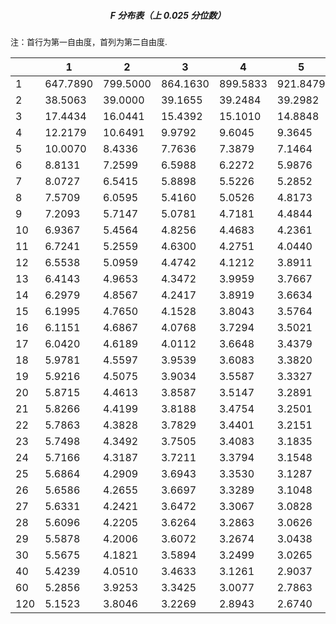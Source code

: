 <h5 align="center">F 分布表（上 0.025 分位数）</h5>

<font size=2>注：首行为第一自由度，首列为第二自由度.</font>

|      | 1        | 2        | 3        | 4        | 5        | 6        | 7        | 8        | 9        | 10       | 12       | 15       | 20       | 24       | 30        | 40        | 60        | 120       |
| ---- | -------- | -------- | -------- | -------- | -------- | -------- | -------- | -------- | -------- | -------- | -------- | -------- | -------- | -------- | --------- | --------- | --------- | --------- |
| 1    | 647.7890 | 799.5000 | 864.1630 | 899.5833 | 921.8479 | 937.1111 | 948.2169 | 956.6562 | 963.2846 | 968.6274 | 976.7079 | 984.8668 | 993.1028 | 997.2492 | 1001.4144 | 1005.5981 | 1009.8001 | 1014.0202 |
| 2    | 38.5063  | 39.0000  | 39.1655  | 39.2484  | 39.2982  | 39.3315  | 39.3552  | 39.3730  | 39.3869  | 39.3980  | 39.4146  | 39.4313  | 39.4479  | 39.4562  | 39.4646   | 39.4729   | 39.4812   | 39.4896   |
| 3    | 17.4434  | 16.0441  | 15.4392  | 15.1010  | 14.8848  | 14.7347  | 14.6244  | 14.5399  | 14.4731  | 14.4189  | 14.3366  | 14.2527  | 14.1674  | 14.1241  | 14.0805   | 14.0365   | 13.9921   | 13.9473   |
| 4    | 12.2179  | 10.6491  | 9.9792   | 9.6045   | 9.3645   | 9.1973   | 9.0741   | 8.9796   | 8.9047   | 8.8439   | 8.7512   | 8.6565   | 8.5599   | 8.5109   | 8.4613    | 8.4111    | 8.3604    | 8.3092    |
| 5    | 10.0070  | 8.4336   | 7.7636   | 7.3879   | 7.1464   | 6.9777   | 6.8531   | 6.7572   | 6.6811   | 6.6192   | 6.5245   | 6.4277   | 6.3286   | 6.2780   | 6.2269    | 6.1750    | 6.1225    | 6.0693    |
| 6    | 8.8131   | 7.2599   | 6.5988   | 6.2272   | 5.9876   | 5.8198   | 5.6955   | 5.5996   | 5.5234   | 5.4613   | 5.3662   | 5.2687   | 5.1684   | 5.1172   | 5.0652    | 5.0125    | 4.9589    | 4.9044    |
| 7    | 8.0727   | 6.5415   | 5.8898   | 5.5226   | 5.2852   | 5.1186   | 4.9949   | 4.8993   | 4.8232   | 4.7611   | 4.6658   | 4.5678   | 4.4667   | 4.4150   | 4.3624    | 4.3089    | 4.2544    | 4.1989    |
| 8    | 7.5709   | 6.0595   | 5.4160   | 5.0526   | 4.8173   | 4.6517   | 4.5286   | 4.4333   | 4.3572   | 4.2951   | 4.1997   | 4.1012   | 3.9995   | 3.9472   | 3.8940    | 3.8398    | 3.7844    | 3.7279    |
| 9    | 7.2093   | 5.7147   | 5.0781   | 4.7181   | 4.4844   | 4.3197   | 4.1970   | 4.1020   | 4.0260   | 3.9639   | 3.8682   | 3.7694   | 3.6669   | 3.6142   | 3.5604    | 3.5055    | 3.4493    | 3.3918    |
| 10   | 6.9367   | 5.4564   | 4.8256   | 4.4683   | 4.2361   | 4.0721   | 3.9498   | 3.8549   | 3.7790   | 3.7168   | 3.6209   | 3.5217   | 3.4185   | 3.3654   | 3.3110    | 3.2554    | 3.1984    | 3.1399    |
| 11   | 6.7241   | 5.2559   | 4.6300   | 4.2751   | 4.0440   | 3.8807   | 3.7586   | 3.6638   | 3.5879   | 3.5257   | 3.4296   | 3.3299   | 3.2261   | 3.1725   | 3.1176    | 3.0613    | 3.0035    | 2.9441    |
| 12   | 6.5538   | 5.0959   | 4.4742   | 4.1212   | 3.8911   | 3.7283   | 3.6065   | 3.5118   | 3.4358   | 3.3736   | 3.2773   | 3.1772   | 3.0728   | 3.0187   | 2.9633    | 2.9063    | 2.8478    | 2.7874    |
| 13   | 6.4143   | 4.9653   | 4.3472   | 3.9959   | 3.7667   | 3.6043   | 3.4827   | 3.3880   | 3.3120   | 3.2497   | 3.1532   | 3.0527   | 2.9477   | 2.8932   | 2.8372    | 2.7797    | 2.7204    | 2.6590    |
| 14   | 6.2979   | 4.8567   | 4.2417   | 3.8919   | 3.6634   | 3.5014   | 3.3799   | 3.2853   | 3.2093   | 3.1469   | 3.0502   | 2.9493   | 2.8437   | 2.7888   | 2.7324    | 2.6742    | 2.6142    | 2.5519    |
| 15   | 6.1995   | 4.7650   | 4.1528   | 3.8043   | 3.5764   | 3.4147   | 3.2934   | 3.1987   | 3.1227   | 3.0602   | 2.9633   | 2.8621   | 2.7559   | 2.7006   | 2.6437    | 2.5850    | 2.5242    | 2.4611    |
| 16   | 6.1151   | 4.6867   | 4.0768   | 3.7294   | 3.5021   | 3.3406   | 3.2194   | 3.1248   | 3.0488   | 2.9862   | 2.8890   | 2.7875   | 2.6808   | 2.6252   | 2.5678    | 2.5085    | 2.4471    | 2.3831    |
| 17   | 6.0420   | 4.6189   | 4.0112   | 3.6648   | 3.4379   | 3.2767   | 3.1556   | 3.0610   | 2.9849   | 2.9222   | 2.8249   | 2.7230   | 2.6158   | 2.5598   | 2.5020    | 2.4422    | 2.3801    | 2.3153    |
| 18   | 5.9781   | 4.5597   | 3.9539   | 3.6083   | 3.3820   | 3.2209   | 3.0999   | 3.0053   | 2.9291   | 2.8664   | 2.7689   | 2.6667   | 2.5590   | 2.5027   | 2.4445    | 2.3842    | 2.3214    | 2.2558    |
| 19   | 5.9216   | 4.5075   | 3.9034   | 3.5587   | 3.3327   | 3.1718   | 3.0509   | 2.9563   | 2.8801   | 2.8172   | 2.7196   | 2.6171   | 2.5089   | 2.4523   | 2.3937    | 2.3329    | 2.2696    | 2.2032    |
| 20   | 5.8715   | 4.4613   | 3.8587   | 3.5147   | 3.2891   | 3.1283   | 3.0074   | 2.9128   | 2.8365   | 2.7737   | 2.6758   | 2.5731   | 2.4645   | 2.4076   | 2.3486    | 2.2873    | 2.2234    | 2.1562    |
| 21   | 5.8266   | 4.4199   | 3.8188   | 3.4754   | 3.2501   | 3.0895   | 2.9686   | 2.8740   | 2.7977   | 2.7348   | 2.6368   | 2.5338   | 2.4247   | 2.3675   | 2.3082    | 2.2465    | 2.1819    | 2.1141    |
| 22   | 5.7863   | 4.3828   | 3.7829   | 3.4401   | 3.2151   | 3.0546   | 2.9338   | 2.8392   | 2.7628   | 2.6998   | 2.6017   | 2.4984   | 2.3890   | 2.3315   | 2.2718    | 2.2097    | 2.1446    | 2.0760    |
| 23   | 5.7498   | 4.3492   | 3.7505   | 3.4083   | 3.1835   | 3.0232   | 2.9023   | 2.8077   | 2.7313   | 2.6682   | 2.5699   | 2.4665   | 2.3567   | 2.2989   | 2.2389    | 2.1763    | 2.1107    | 2.0415    |
| 24   | 5.7166   | 4.3187   | 3.7211   | 3.3794   | 3.1548   | 2.9946   | 2.8738   | 2.7791   | 2.7027   | 2.6396   | 2.5411   | 2.4374   | 2.3273   | 2.2693   | 2.2090    | 2.1460    | 2.0799    | 2.0099    |
| 25   | 5.6864   | 4.2909   | 3.6943   | 3.3530   | 3.1287   | 2.9685   | 2.8478   | 2.7531   | 2.6766   | 2.6135   | 2.5149   | 2.4110   | 2.3005   | 2.2422   | 2.1816    | 2.1183    | 2.0516    | 1.9811    |
| 26   | 5.6586   | 4.2655   | 3.6697   | 3.3289   | 3.1048   | 2.9447   | 2.8240   | 2.7293   | 2.6528   | 2.5896   | 2.4908   | 2.3867   | 2.2759   | 2.2174   | 2.1565    | 2.0928    | 2.0257    | 1.9545    |
| 27   | 5.6331   | 4.2421   | 3.6472   | 3.3067   | 3.0828   | 2.9228   | 2.8021   | 2.7074   | 2.6309   | 2.5676   | 2.4688   | 2.3644   | 2.2533   | 2.1946   | 2.1334    | 2.0693    | 2.0018    | 1.9299    |
| 28   | 5.6096   | 4.2205   | 3.6264   | 3.2863   | 3.0626   | 2.9027   | 2.7820   | 2.6872   | 2.6106   | 2.5473   | 2.4484   | 2.3438   | 2.2324   | 2.1735   | 2.1121    | 2.0477    | 1.9797    | 1.9072    |
| 29   | 5.5878   | 4.2006   | 3.6072   | 3.2674   | 3.0438   | 2.8840   | 2.7633   | 2.6686   | 2.5919   | 2.5286   | 2.4295   | 2.3248   | 2.2131   | 2.1540   | 2.0923    | 2.0276    | 1.9591    | 1.8861    |
| 30   | 5.5675   | 4.1821   | 3.5894   | 3.2499   | 3.0265   | 2.8667   | 2.7460   | 2.6513   | 2.5746   | 2.5112   | 2.4120   | 2.3072   | 2.1952   | 2.1359   | 2.0739    | 2.0089    | 1.9400    | 1.8664    |
| 40   | 5.4239   | 4.0510   | 3.4633   | 3.1261   | 2.9037   | 2.7444   | 2.6238   | 2.5289   | 2.4519   | 2.3882   | 2.2882   | 2.1819   | 2.0677   | 2.0069   | 1.9429    | 1.8752    | 1.8028    | 1.7242    |
| 60   | 5.2856   | 3.9253   | 3.3425   | 3.0077   | 2.7863   | 2.6274   | 2.5068   | 2.4117   | 2.3344   | 2.2702   | 2.1692   | 2.0613   | 1.9445   | 1.8817   | 1.8152    | 1.7440    | 1.6668    | 1.5810    |
| 120  | 5.1523   | 3.8046   | 3.2269   | 2.8943   | 2.6740   | 2.5154   | 2.3948   | 2.2994   | 2.2217   | 2.1570   | 2.0548   | 1.9450   | 1.8249   | 1.7597   | 1.6899    | 1.6141    | 1.5299    | 1.4327    |